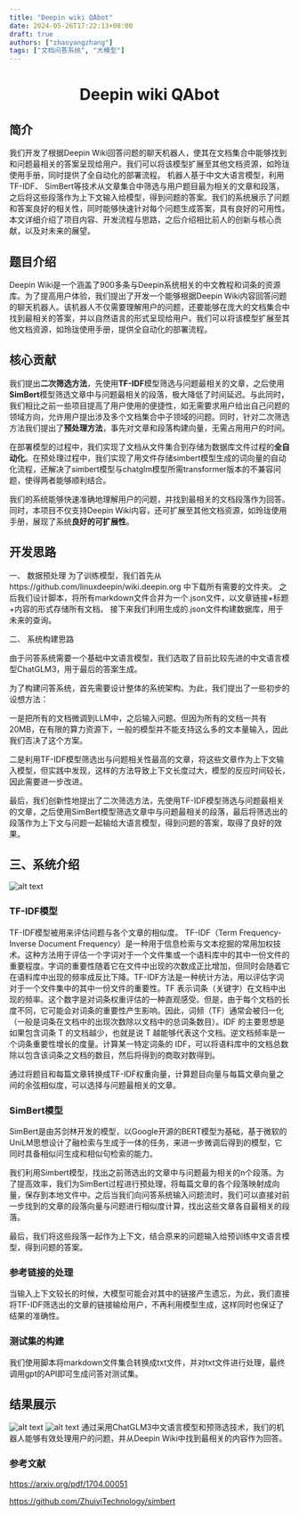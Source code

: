 ```yaml
---
title: "Deepin wiki QAbot"
date: 2024-05-26T17:22:13+08:00
draft: true
authors: ["zhaoyangzhang"]
tags: ["文档问答系统", "大模型"]
---
```


# <center>Deepin wiki QAbot</center>

## 简介
我们开发了根据Deepin Wiki回答问题的聊天机器人，使其在文档集合中能够找到和问题最相关的答案呈现给用户。我们可以将该模型扩展至其他文档资源，如玲珑使用手册，同时提供了全自动化的部署流程。
机器人基于中文大语言模型，利用TF-IDF、 SimBert等技术从文章集合中筛选与用户题目最为相关的文章和段落，之后将这些段落作为上下文输入给模型，得到问题的答案。我们的系统展示了问题和答案良好的相关性，同时能够快速针对每个问题生成答案，具有良好的可用性。
本文详细介绍了项目内容、开发流程与思路，之后介绍相比前人的创新与核心贡献，以及对未来的展望。

## 题目介绍
Deepin Wiki是一个涵盖了900多条与Deepin系统相关的中文教程和词条的资源库。为了提高用户体验，我们提出了开发一个能够根据Deepin Wiki内容回答问题的聊天机器人。该机器人不仅需要理解用户的问题，还要能够在庞大的文档集合中找到最相关的答案，并以自然语言的形式呈现给用户。我们可以将该模型扩展至其他文档资源，如玲珑使用手册，提供全自动化的部署流程。

## 核心贡献

我们提出**二次筛选方法**，先使用**TF-IDF**模型筛选与问题最相关的文章，之后使用**SimBert**模型筛选文章中与问题最相关的段落，极大降低了时间延迟。与此同时，我们相比之前一些项目提高了用户使用的便捷性，如无需要求用户给出自己问题的领域方向，允许用户提出涉及多个文档集合中子领域的问题。同时，针对二次筛选方法我们提出了**预处理方法**，事先对文章和段落构建向量，无需占用用户的时间。

在部署模型的过程中，我们实现了文档从文件集合到存储为数据库文件过程的**全自动化**。在预处理过程中，我们实现了用文件存储simbert模型生成的词向量的自动化流程，还解决了simbert模型与chatglm模型所需transformer版本的不兼容问题，使得两者能够顺利结合。

我们的系统能够快速准确地理解用户的问题，并找到最相关的文档段落作为回答。同时，本项目不仅支持Deepin Wiki内容，还可扩展至其他文档资源，如玲珑使用手册，展现了系统**良好的可扩展性**。


## 开发思路

一、 数据预处理
为了训练模型，我们首先从https://github.com/linuxdeepin/wiki.deepin.org 中下载所有需要的文件夹。
之后我们设计脚本，将所有markdown文件合并为一个.json文件，以文章链接+标题+内容的形式存储所有文档。
接下来我们利用生成的.json文件构建数据库，用于未来的查询。

二、 系统构建思路

由于问答系统需要一个基础中文语言模型，我们选取了目前比较先进的中文语言模型ChatGLM3，用于最后的答案生成。

为了构建问答系统，首先需要设计整体的系统架构。为此，我们提出了一些初步的设想方法：

一是把所有的文档微调到LLM中，之后输入问题。但因为所有的文档一共有20MB，在有限的算力资源下，一般的模型并不能支持这么多的文本量输入，因此我们否决了这个方案。

二是利用TF-IDF模型筛选出与问题相关性最高的文章，将这些文章作为上下文输入模型，但实践中发现，这样的方法导致上下文长度过大，模型的反应时间较长，因此需要进一步改进。

最后，我们创新性地提出了二次筛选方法，先使用TF-IDF模型筛选与问题最相关的文章，之后使用SimBert模型筛选文章中与问题最相关的段落，最后将筛选出的段落作为上下文与问题一起输给大语言模型，得到问题的答案，取得了良好的效果。

## 三、系统介绍

![alt text](image.png)

<p>

### TF-IDF模型 

TF-IDF模型被用来评估问题与各个文章的相似度。
TF-IDF（Term Frequency-Inverse Document Frequency）是一种用于信息检索与文本挖掘的常用加权技术。这种方法用于评估一个字词对于一个文件集或一个语料库中的其中一份文件的重要程度。字词的重要性随着它在文件中出现的次数成正比增加，但同时会随着它在语料库中出现的频率成反比下降。TF-IDF方法是一种统计方法，用以评估字词对于一个文件集中的其中一份文件的重要性。TF 表示词条（关键字）在文档中出现的频率。这个数字是对词条权重评估的一种直观感受。但是，由于每个文档的长度不同，它可能会对词条的重要性产生影响。因此，词频（TF）通常会被归一化（一般是词条在文档中的出现次数除以文档中的总词条数目）。IDF 的主要思想是如果包含词条 T 的文档越少，也就是说 T 越能够代表这个文档。逆文档频率是一个词条重要性增长的度量。计算某一特定词条的 IDF，可以将语料库中的文档总数除以包含该词条之文档的数目，然后将得到的商取对数得到。

通过将题目和每篇文章转换成TF-IDF权重向量，计算题目向量与每篇文章向量之间的余弦相似度，可以选择与问题最相关的文章。

###  SimBert模型

SimBert是由苏剑林开发的模型，以Google开源的BERT模型为基础，基于微软的UniLM思想设计了融检索与生成于一体的任务，来进一步微调后得到的模型，它同时具备相似问生成和相似句检索的能力。

我们利用Simbert模型，找出之前筛选出的文章中与问题最为相关的n个段落。为了提高效率，我们为SimBert过程进行预处理，将每篇文章的各个段落映射成向量，保存到本地文件中。之后当我们向问答系统输入问题流时，我们可以直接对前一步找到的文章的段落向量与问题进行相似度计算，找出这些文章各自最相关的段落。 

最后，我们将这些段落一起作为上下文，结合原来的问题输入给预训练中文语言模型，得到问题的答案。

###  参考链接的处理

当输入上下文较长的时候，大模型可能会对其中的链接产生遗忘，为此，我们直接将TF-IDF筛选出的文章的链接输给用户，不再利用模型生成，这样同时也保证了结果的准确性。

### 测试集的构建

我们使用脚本将markdown文件集合转换成txt文件，并对txt文件进行处理，最终调用gpt的API即可生成问答对测试集。

</p>

## 结果展示
![alt text](2942b488392d00cf2887071a4bdaba4c.png)
![alt text](2942b488392d00cf2887071a4bdaba4c.png)
通过采用ChatGLM3中文语言模型和预筛选技术，我们的机器人能够有效处理用户的问题，并从Deepin Wiki中找到最相关的内容作为回答。 

### 参考文献
https://arxiv.org/pdf/1704.00051

https://github.com/ZhuiyiTechnology/simbert